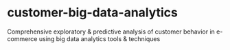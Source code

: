 # customer-big-data-analytics
Comprehensive exploratory &amp; predictive analysis of customer behavior in e-commerce using big data analytics tools &amp; techniques 

